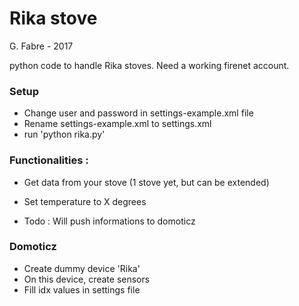 # Rika stove

G. Fabre - 2017

python code to handle Rika stoves.
Need a working firenet account.

### Setup

- Change user and password in settings-example.xml file
- Rename settings-example.xml to settings.xml
- run 'python rika.py'

### Functionalities :

- Get data from your stove (1 stove yet, but can be extended)
- Set temperature to X degrees

- Todo : Will push informations to domoticz

### Domoticz

- Create dummy device 'Rika'
- On this device, create sensors
- Fill idx values in settings file
